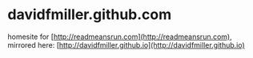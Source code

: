 davidfmiller.github.com
=======================

homesite for [http://readmeansrun.com](http://readmeansrun.com), mirrored here: [http://davidfmiller.github.io](http://davidfmiller.github.io)
